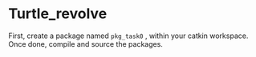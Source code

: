 # Turtle_revolve

First, create a package named `pkg_task0` , within your catkin workspace. Once done, compile and source the packages.
